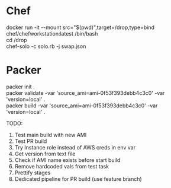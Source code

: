 # Chef
docker run -it --mount src="$(pwd)",target=/drop,type=bind chef/chefworkstation:latest /bin/bash  
cd /drop  
chef-solo -c solo.rb -j swap.json  

# Packer
packer init .  
packer validate -var 'source_ami=ami-0f53f393debb4c3c0' -var 'version=local' .  
packer build -var 'source_ami=ami-0f53f393debb4c3c0' -var 'version=local' .  

TODO:
1. Test main build with new AMI
1. Test PR build
1. Try Instance role instead of AWS creds in env var
1. Get version from text file
1. Check if AMI name exists before start build
1. Remove hardcoded vals from test task
1. Prettify stages
1. Dedicated pipeline for PR build (use feature branch)
